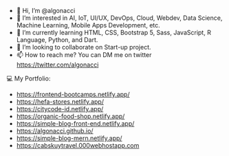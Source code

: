 - 👋 Hi, I’m @algonacci
- 👀 I’m interested in AI, IoT, UI/UX, DevOps, Cloud, Webdev, Data Science, Machine Learning, Mobile Apps Development, etc.
- 🌱 I’m currently learning HTML, CSS, Bootstrap 5, Sass, JavaScript, R Language, Python, and Dart.
- 💞️ I’m looking to collaborate on Start-up project.
- 📫 How to reach me? You can DM me on twitter https://twitter.com/algonacci

💻 My Portfolio:
- https://frontend-bootcamps.netlify.app/
- https://hefa-stores.netlify.app/
- https://citycode-id.netlify.app/
- https://organic-food-shop.netlify.app/
- https://simple-blog-front-end.netlify.app/
- https://algonacci.github.io/
- https://simple-blog-mern.netlify.app/
- https://cabskuytravel.000webhostapp.com


<!---
mistercirenk/mistercirenk is a ✨ special ✨ repository because its `README.md` (this file) appears on your GitHub profile.
You can click the Preview link to take a look at your changes.
--->
